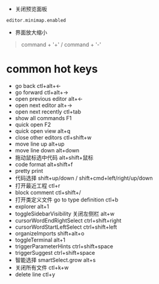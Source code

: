 * 关闭预览面板
```
editor.minimap.enabled
```

* 界面放大缩小
> command + '+' / command + '-'

# common hot keys
* go back ctl+alt+<-
* go forward ctl+alt+->
* open previous editor alt+<-
* open next editor alt+->
* open next recently ctl+tab
* show all commands F1
* quick open F2
* quick open view alt+q
* close other editors ctl+shift+w
* move line up alt+up
* move line down alt+down
* 拖动鼠标选中代码 alt+shift+鼠标
* code format alt+shift+f
* pretty print
* 代码选择 shift+up/down / shift+cmd+left/right/up/down
* 打开最近工程 ctl+r
* block comment ctl+shift+/
* 打开类定义文件 go to type definition ctl+b
* explorer alt+1
* toggleSidebarVisibility 关闭左侧栏 alt+w
* cursorWordEndRightSelect ctrl+shift+right
* cursorWordStartLeftSelect ctrl+shift+left
* organizeImports shift+alt+o
* toggleTerminal alt+1
* triggerParameterHints ctrl+shift+space
* triggerSuggest ctrl+shift+space
* 智能选择 smartSelect.grow alt+s
* 关闭所有文件 ctl+k+w
* delete line ctl+y

